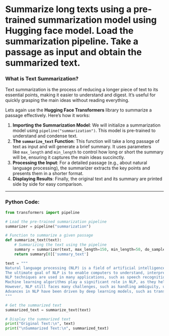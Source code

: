 # Summarize long texts using a pre-trained summarization model using Hugging face model. Load the summarization pipeline. Take a passage as input and obtain the summarized text.

### What is Text Summarization?

Text summarization is the process of reducing a longer piece of text to its essential points, making it easier to understand and digest. It’s useful for quickly grasping the main ideas without reading everything.

Lets again use the **Hugging Face Transformers** library to summarize a passage effectively. Here’s how it works:

1. **Importing the Summarization Model**: We will initialize a summarization model using `pipeline("summarization")`. This model is pre-trained to understand and condense text.
2. **The `summarize_text` Function**: This function will take a long passage of text as input and will generate a brief summary. It uses parameters like `max_length` and `min_length` to control how long or short the summary will be, ensuring it captures the main ideas succinctly.
3. **Processing the Input**: For a detailed passage (e.g., about natural language processing), the summarizer extracts the key points and presents them in a shorter format.
4. **Displaying Results**: Finally, the original text and its summary are printed side by side for easy comparison.

---
### Python Code:

```python
from transformers import pipeline

# Load the pre-trained summarization pipeline
summarizer = pipeline("summarization")

# Function to summarize a given passage
def summarize_text(text):
    # Summarizing the text using the pipeline
    summary = summarizer(text, max_length=150, min_length=50, do_sample=False)
    return summary[0]['summary_text']

text = """
Natural language processing (NLP) is a field of artificial intelligence that focuses on the interaction between computers and humans through natural language. 
The ultimate goal of NLP is to enable computers to understand, interpret, and generate human language in a way that is valuable. 
NLP techniques are used in many applications, such as speech recognition, sentiment analysis, machine translation, and chatbot functionality. 
Machine learning algorithms play a significant role in NLP, as they help computers to learn from vast amounts of language data and improve their ability to process and generate text. 
However, NLP still faces many challenges, such as handling ambiguity, understanding context, and processing complex linguistic structures. 
Advances in NLP have been driven by deep learning models, such as transformers, which have significantly improved the performance of many NLP tasks.
"""

# Get the summarized text
summarized_text = summarize_text(text)

# Display the summarized text
print("Original Text:\n", text)
print("\nSummarized Text:\n", summarized_text)
```